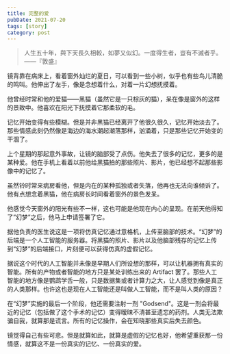 ```yaml
---
title: 完整的爱
pubDate: 2021-07-20
tags: [story]
category: post
---
```


> 人生五十年，與下天長久相較，如夢又似幻。一度得生者，豈有不滅者乎。 ——『敦盛』

镜背靠在病床上，看着窗外灿烂的夏日，可以看到一些小树，似乎也有些鸟儿清脆的鸣叫。他伸出了左手，像是念想着什么，对着一片幻想抚摸着。

他曾经时常和他的爱猫——黑猫（虽然它是一只棕灰的猫），呆在像是窗外的这样的景致中。他喜欢在阳光下抚摸着它那柔软的毛。

记忆开始变得有些模糊。但是并非黑猫已经离开了他很久很久，记忆开始淡去了。那些情感此刻仍然像是海边的海水潮起潮落那样，汹涌着，只是那些记忆开始变的干涸了。

上个星期的那起意外事故，让镜的脑部受了点伤。他失去了很多的记忆，更多的是某种爱。他在手机上看着以前他给黑猫拍的那些照片、影片，他已经想不起那些影像中的记忆了。

虽然铃时常来病房看他，但是内在的某种孤独或者失落，他再也无法向谁倾诉了。他有点想念着黑猫，他在病房长时间看着窗外的景色发呆。

他感觉今天窗外的阳光有些不一样，这也可能是他现在内心的呈现。在前天他得知了”幻梦”之后，他马上申请签署了它。

据他负责的医生说这是一项将仿真记忆通过意格机，上传至脑部的技术。“幻梦”的后端是一个人工智能的服务器。将黑猫的照片、影片以及他脑部残存的记忆上传到“幻梦”的后端接口，片刻便可以获得仿真的虚假记忆。

据说这个时代的人工智能并未像是早期人们所设想的那样，可以让机器拥有真实的智能。所有的产物或者智能的地方只是某处训练出来的 Artifact 罢了。那些人工智能的地方像是鹦鹉学舌一般，只是数据集或者计算力之大，让人感觉到像是真正的人类那样。也许这也是现在人工智能还是叫做人工智能，而不是叫人类的原因？

在“幻梦”实施的最后一个阶段，他还需要注射一剂 "Godsend"。这是一剂会将最近的记忆（包括做了这个手术的记忆）变得暧昧不清甚至遗忘的药剂。人类无法欺骗自我，就算那是谎言。所有的记忆操作，会在知晓那些真实后失去颜色。

镜觉得自己有些可悲。但是就算如此，就算是虚假的记忆也好，他希望重获那一份情感，就算这不是一份真实的记忆、一份真实的爱。
